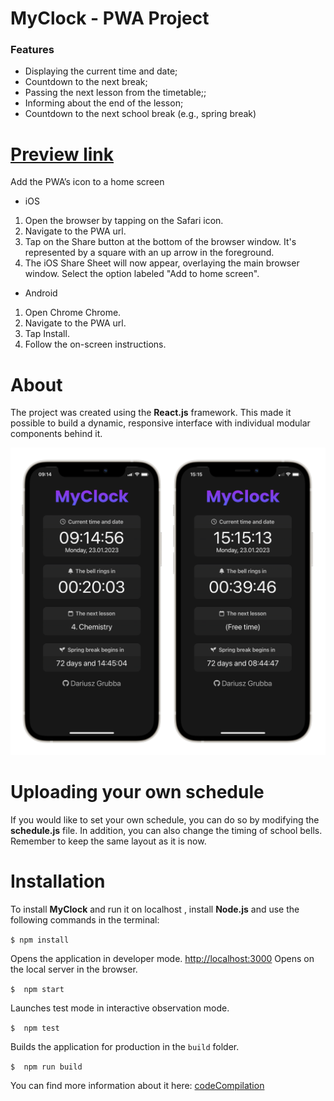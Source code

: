 # MyClock - PWA Project

### Features

- Displaying the current time and date;
- Countdown to the next break;
- Passing the next lesson from the timetable;;
- Informing about the end of the lesson;
- Countdown to the next school break (e.g., spring break)

# [Preview link](https://myclock-github.vercel.app/ "Preview link")

Add the PWA’s icon to a home screen

- iOS

1. Open the browser by tapping on the Safari icon.
2. Navigate to the PWA url.
3. Tap on the Share button at the bottom of the browser window. It's represented by a square with an up arrow in the foreground.
4. The iOS Share Sheet will now appear, overlaying the main browser window. Select the option labeled "Add to home screen".

- Android

1. Open Chrome Chrome.
2. Navigate to the PWA url.
3. Tap Install.
4. Follow the on-screen instructions.

<!-- ![szkolny_zegarek](https://github.com/dariusz-grubba/myclock/blob/013b001a82cd7769e8d32d76f96e154b90ea2de4/public/logo.png) -->

# About

The project was created using the **React.js** framework. This made it possible to build a dynamic, responsive interface with individual modular components behind it.

![photos](https://github.com/dariusz-grubba/myclock/blob/6ec46c471020042a43c48f9522fda49ceadd563c/public/phones.png)

# Uploading your own schedule

If you would like to set your own schedule, you can do so by modifying the **schedule.js** file. In addition, you can also change the timing of school bells. Remember to keep the same layout as it is now.

<!-- ### Moduły

#### - Aktualna godzina i data

```javascript
import { useEffect, useState } from "react"; //zaimportowanie wbudowanych w Reacts.js bibliotek
function Zegarek() {
  const [clockState, setClockState] = useState();
  useEffect(() => {
    //komponent useEffect() renderuje element na stronie
    setInterval(() => {
      //setInterval wywołuje funkcję w określonych, regularnych odstępach czasowych
      const date = new Date();
      setClockState(date.toLocaleTimeString("pl-PL")); //wyświetlenie zegarka w formacie 24 godzinnym
    }, 1000);
  }, []);
  return (document.getElementById("tykajacyZegar").innerHTML = clockState); //przekazanie rezultatu funkcji do diva
}
```

#### - Do następnego dzwonka

Moduł wyświetlający aktualny czas i datę oraz ten odliczający czas do dzwonka działa niezależnie względem drugiego. Dzięki temu w przypadku awarii jednego, drugi nadal działa.

```javascript
function doDzwonkaPozostalo({ hoursMinSecs }) { //funkcja przyjmuje argument w formacie godziny-minuty-sekundy
    const { hours = 0, minutes = 0, seconds = 60 } = hoursMinSecs;
    const [[hrs, mins, secs], setTime] = React.useState([hours, minutes, seconds]); //useState przypisuje tzw. zmienną stanową, do której cały czas przypisywane są inne wartości, tu: godziny, minuty, sekundy
    const odliczajDoDzwonka = () => {
        if (hrs === 0 && mins === 0 && secs === 0)
            reset(); //jeżeli licznik osiągnie 00:00:00 - zresetuj i przejdź do kolejnej przerwy
        else if (mins === 0 && secs === 0) {
            setTime([hrs - 1, 59, 59]);
        } else if (secs === 0) {
            setTime([hrs, mins - 1, 59]);
        } else {
            setTime([hrs, mins, secs - 1]);
        } };
    const reset = () => setTime([parseInt(hours), parseInt(minutes), parseInt(seconds)]); //resetuje pojedyncze wartości
    React.useEffect(() => {
        const timerId = setInterval(() => odliczajDoDzwonka(), 1000); //funkcja odświeża wartość godziny raz na sekundę
        return () => clearInterval(timerId); //resetuje zegar
```

#### - Następna lekcja

Wypisuje kolejną lekcję **n** (z przedziału 1-13) dopasowaną do aktualnego dnia **n** (poniedziałek-sobota).

```javascript
export function nastepnaLekcja(godzinaLekcyjna, dzienTygodnia, poniedzialek, wtorek, sroda, czwartek, piatek, sobota) {
  if ((godzinaLekcyjna[n])) {
    switch (dzienTygodnia.getDay()) {
      case 1: document.getElementById('wyswietlLekcje').innerHTML = poniedzialek[n]; break;
      case 2: document.getElementById('wyswietlLekcje').innerHTML = wtorek[n]; break;
      case 3: document.getElementById('wyswietlLekcje').innerHTML = sroda[n]; break;
      case 4: document.getElementById('wyswietlLekcje').innerHTML = czwartek[n]; break;
      case 5: document.getElementById('wyswietlLekcje').innerHTML = piatek[n]; break;
      case 6: document.getElementById('wyswietlLekcje').innerHTML = sobota[n]; break;
      default: console.log("nie wypisano żadnej lekcji");
    }
  }
``` -->

# Installation

To install **MyClock** and run it on localhost , install **Node.js** and use the following commands in the terminal:

`$ npm install`

Opens the application in developer mode.
[http://localhost:3000](http://localhost:3000) Opens on the local server in the browser.

`$  npm start`

Launches test mode in interactive observation mode.

`$  npm test`

Builds the application for production in the `build` folder.

`$  npm run build`

You can find more information about it here: [codeCompilation](https://facebook.github.io/create-react-app/docs/deployment)
